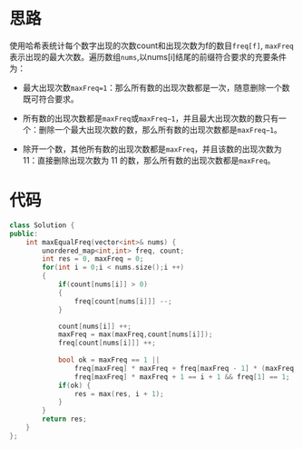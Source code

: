 # 思路
使用哈希表统计每个数字出现的次数count和出现次数为f的数目`freq[f]`, `maxFreq`表示出现的最大次数。遍历数组`nums`,以nums[i]结尾的前缀符合要求的充要条件为：

- 最大出现次数`maxFreq=1`：那么所有数的出现次数都是一次，随意删除一个数既可符合要求。

- 所有数的出现次数都是`maxFreq`或`maxFreq−1`，并且最大出现次数的数只有一个：删除一个最大出现次数的数，那么所有数的出现次数都是`maxFreq−1`。

- 除开一个数，其他所有数的出现次数都是`maxFreq`，并且该数的出现次数为 11：直接删除出现次数为 11 的数，那么所有数的出现次数都是`maxFreq`。

# 代码
```c++
class Solution {
public:
    int maxEqualFreq(vector<int>& nums) {
        unordered_map<int,int> freq, count;
        int res = 0, maxFreq = 0;
        for(int i = 0;i < nums.size();i ++)
        {
            if(count[nums[i]] > 0) 
            {
                freq[count[nums[i]]] --;
            }

            count[nums[i]] ++;
            maxFreq = max(maxFreq,count[nums[i]]);
            freq[count[nums[i]]] ++;
            
            bool ok = maxFreq == 1 ||
                freq[maxFreq] * maxFreq + freq[maxFreq - 1] * (maxFreq - 1) == i + 1 && freq[maxFreq] == 1 ||
                freq[maxFreq] * maxFreq + 1 == i + 1 && freq[1] == 1;
            if(ok) {
                res = max(res, i + 1);
            }
        }
        return res;
    }
};
```